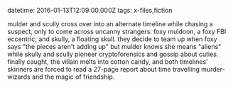 datetime: 2016-01-13T12:09:00.000Z
tags: x-files,fiction

mulder and scully cross over into an alternate timeline while chasing a suspect, only to come across uncanny strangers: foxy muldoon, a foxy FBI eccentric; and skully, a floating skull. they decide to team up when foxy says "the pieces aren't adding up" but mulder knows she means "aliens" while skully and scully pioneer cryptoforensics and gossip about cuties. finally caught, the villain melts into cotton candy, and both timelines' skinners are forced to read a 27-page report about time travelling murder-wizards and the magic of friendship.
